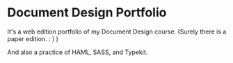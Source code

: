 # Document Design Portfolio

It's a web edition portfolio of my Document Design course. (Surely there is a paper edition. : ) )

And also a practice of HAML, SASS, and Typekit.
